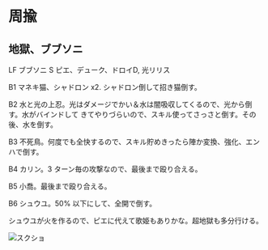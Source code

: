 # 周揄 

## 地獄、ブブソニ

LF ブブソニ
S ピエ、デューク、ドロイD, 光リリス

B1 マネキ猫、シャドロン x2. シャドロン倒して招き猫倒す。

B2 水と光の上忍。光はダメージでかい＆水は闇吸収してくるので、光から倒す。水がバインドして
きてやりづらいので、スキル使ってさっさと倒す。その後、水を倒す。

B3 不死鳥。何度でも全快するので、スキル貯めきったら陣か変換、強化、エンハで倒す。

B4 カリン。3 ターン毎の攻撃なので、最後まで殴り合える。

B5 小喬。最後まで殴り合える。

B6 シュウユ。50% 以下にして、全開で倒す。

シュウユが火を作るので、ピエに代えて歌姫もありかな。超地獄も多分行ける。

![スクショ](http://i.imgur.com/U2Zi5aCl.jpg )

<!-- vim: set tw=90 filetype=markdown : -->

